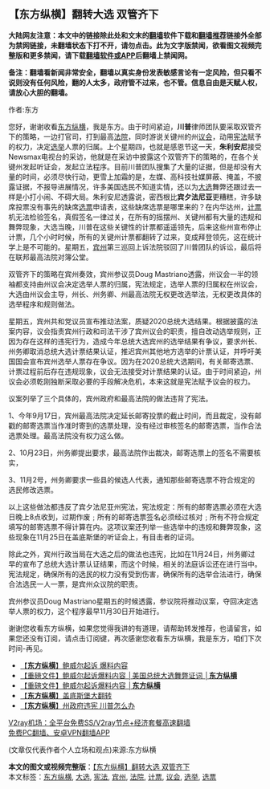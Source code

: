 <h2>【东方纵横】翻转大选 双管齐下</h2> <p class="notice"><b>大陆网友注意：本文中的链接除此处和文末的<a href="https://github.com/bannedbook/fanqiang" >翻墙</a>软件下载和<a href="https://github.com/killgcd/justmysocks/blob/master/README.md">翻墙推荐</a>链接外全部为禁网链接，未翻墙状态下打不开，请勿点击。此为文字版禁闻，欲看图文视频完整版和更多禁闻，请下载<a href="https://github.com/bannedbook/fanqiang">翻墙软件或APP</a>后翻墙上禁闻网。</p><p>备注：翻墙看新闻非常安全，翻墙以真实身份发表敏感言论有一定风险，但只看不说则没有任何风险，翻的人太多，政府管不过来，也不管。信息自由是天赋人权，请放心大胆的翻墙。</b></p>  <div class="entry"> <p>作者:东方</p> <p> 您好，谢谢收看<a href="https://www.bannedbook.org/bnews/tag/%e4%b8%9c%e6%96%b9%e7%ba%b5%e6%a8%aa/" class="st_tag internal_tag" rel="tag" title="标签 东方纵横 下的日志">东方纵横</a>，我是东方。由于时间紧迫，<strong>川普</strong>律师团队要采取双管齐下的策略，一边打官司，打到最高<a href="https://www.bannedbook.org/bnews/tag/%e6%b3%95%e9%99%a2/" class="st_tag internal_tag" rel="tag" title="标签 法院 下的日志">法院</a>，同时游说关键州的州<a href="https://www.bannedbook.org/bnews/tag/%E8%AE%AE%E4%BC%9A/" class="st_tag internal_tag" rel="tag" title="标签 议会 下的日志">议会</a>，动用<a href="https://www.bannedbook.org/bnews/tag/%e5%ae%aa%e6%b3%95/" class="st_tag internal_tag" rel="tag" title="标签 宪法 下的日志">宪法</a>赋予的权力，决定<a href="https://www.bannedbook.org/bnews/tag/%e9%80%89%e4%b8%be/" class="st_tag internal_tag" rel="tag" title="标签 选举 下的日志">选举</a>人票的归属。上个星期四，也就是感恩节这一天，<strong>朱利安尼</strong>接受Newsmax电视台的采访，他就是在采访中披露这个双管齐下的策略的，在各个关键州发起听证会，发起立法程序。目前川普团队搜集了大量的证据，但是却没有大量的时间，必须尽快行动，更雪上加霜的是，左媒、高科技社媒屏蔽、掩盖，不披露证据，不报导进展情况，许多美国选民不知道实情，还以为<a href="https://www.bannedbook.org/bnews/tag/%e5%a4%a7%e9%80%89/" class="st_tag internal_tag" rel="tag" title="标签 大选 下的日志">大选</a>舞弊还跟过去一样是小打小闹、不碍大局。朱利安尼透露说，密西根比<strong>宾夕法尼亚</strong>更糟糕，许多缺席投票没有事先的缺席<a href="https://www.bannedbook.org/bnews/tag/%E9%80%89%E7%A5%A8/" class="st_tag internal_tag" rel="tag" title="标签 选票 下的日志">选票</a>申请表，这些缺席选票是哪里来的？在内华达州，<a href="https://www.bannedbook.org/bnews/tag/%E8%AE%A1%E7%A5%A8/" class="st_tag internal_tag" rel="tag" title="标签 计票 下的日志">计票</a>机无法检验签名，真假签名一律过关，在所有的摇摆州、关键州都有大量的违规和舞弊现象，大选当晚，川普在这些关键性的计票都遥遥领先，后来这些州宣布停止计票，几个小时时候，所有的关键州计票都翻转了过来，变成拜登领先，这在统计学上是不可能的。星期五，<a href="https://www.bannedbook.org/bnews/tag/%E5%AE%BE%E5%B7%9E/" class="st_tag internal_tag" rel="tag" title="标签 宾州 下的日志">宾州</a>第三巡回上诉法院驳回了川普团队的诉讼，最后将在联邦最高法院对簿公堂。 </p> <p>双管齐下的策略在宾州奏效，宾州参议员Doug Mastriano透露，州议会一半的领袖都支持由州议会决定选举人票的归属，宪法规定，选举人票的归属权在州议会，大选由州议会主导，州长、州务卿、州最高法院无权更改选举法，无权更改具体的选举程序和规则做法。 </p>  <p>星期五，宾州共和党议员宣布推动法案，质疑2020总统大选结果。根据披露的法案内容，议会指责宾州行政和司法干涉了宾州议会的职责，擅自改动选举规则，正因为存在这样的违宪行为，造成今年总统大选宾州的选举结果有争议，要求州长、州务卿取消总统大选计票结果认证，推迟宾州其他地方选举的计票认证，并呼吁美国国会宣布宾州选举人票存在争议。因为在2020总统大选期间，有关邮寄选票、计票过程前后存在违规现象，议会无法接受对计票结果的认证。由于时间紧迫，州议会必须乾刚独断采取必要的手段解决危机，本来这就是宪法赋予议会的权力。 </p> <p>议案列举了三个具体的，宾州政府和最高法院的做法违背了宪法。 </p> <p>1、今年9月17日，宾州最高法院决定延长邮寄投票的截止时间，而且裁定，没有邮戳的邮寄选票当作准时寄到的选票处理，没有经过审核签名的邮寄选票，当作合法选票处理。最高法院没有权力这么做。 </p>  <p>2、10月23日，州务卿提出要求，最高法院作出裁决，邮寄选票上的签名不需要核实， </p> <p>3、11月2号，州务卿要求一些县的候选人代表，通知那些邮寄选票不符合规定的选民修改选票。 </p> <p>以上这些做法都违反了宾夕法尼亚州宪法，宪法规定：所有的邮寄选票必须在大选日晚上8点收到，过期作废﹔所有的邮寄选票签名必须经过核对﹔所有不符合规定填写的邮寄选票不得计算在内。这项议案还列举一些选举中的违规和舞弊现象，这些现象在11月25日在盖底斯堡的听证会上，有目击者的证词。 </p>  <p>除此之外，宾州行政当局在大选之后的做法也违宪，比如在11月24日，州务卿过早的宣布了总统大选计票认证结果，而这个时候，相关的法庭诉讼还在进行当中。宪法规定，确保所有的选民的权力没有受到伤害，确保所有的选举合法进行，确保合法选民一人一票，是宾州众议院的职责。 </p> <p>宾州参议员Doug Mastriano星期五的时候透露，参议院将推动议案，夺回决定选举人票的权力，这个程序最早11月30日开始进行。 </p> <p>谢谢您收看东方纵横，如果您觉得我讲的有道理，请帮助转发推荐，也请留言，如果您还没有订阅，请点击订阅键，再次感谢您收看东方纵横，我是东方，咱们下次时间-再见。 </p>  <ul class='op-related-articles' title='相关阅读'> <li><a href='https://www.bannedbook.org/bnews/comments/20201127/1437963.html' target='_blank'>【<b>东方纵横</b>】鲍威尔起诉 爆料内容</a></li> <li><a href='https://www.bannedbook.org/bnews/bannedvideo/20201127/1437958.html' target='_blank'>【重磅文件】鲍威尔起诉爆料内容 │美国总统大选舞弊证词 │<b>东方纵横</b></a></li> <li><a href='https://www.bannedbook.org/bnews/bannedvideo/20201127/1437937.html' target='_blank'>【重磅文件】鲍威尔起诉爆料内容 │<b>东方纵横</b></a></li> <li><a href='https://www.bannedbook.org/bnews/comments/20201126/1437669.html' target='_blank'>【<b>东方纵横</b>】盖底斯堡大翻转</a></li> <li><a href='https://www.bannedbook.org/bnews/comments/20201126/1437383.html' target='_blank'>【<b>东方纵横</b>】州政府违宪 川普怎么办</a></li> </ul> <p class="texttj"> <a href="https://www.bannedbook.org/forum23/topic22702.html" target="_blank">V2ray机场：全平台免费SS/V2ray节点+经济套餐高速翻墙</a><br/> <a href="https://github.com/bannedbook/fanqiang/wiki/%E7%A6%81%E9%97%BB%E7%BD%91%E5%AE%89%E5%8D%93%E7%BF%BB%E5%A2%99%E6%96%B0%E9%97%BBAPP" target="_blank">免费PC翻墙、安卓VPN翻墙APP</a></p><p> (文章仅代表作者个人立场和观点)来源:东方纵横</p><a name='sharetosocial'></a>       <div><b>本文的图文或视频完整版</b>：<a href='https://www.bannedbook.org/bnews/comments/20201130/1439373.html'>【东方纵横】翻转大选 双管齐下</a></div>  </div><!--END ENTRY--> <div class="postfooter"> <div>本文标签：<a href="https://www.bannedbook.org/bnews/tag/%e4%b8%9c%e6%96%b9%e7%ba%b5%e6%a8%aa/" rel="tag">东方纵横</a>, <a href="https://www.bannedbook.org/bnews/tag/%e5%a4%a7%e9%80%89/" rel="tag">大选</a>, <a href="https://www.bannedbook.org/bnews/tag/%e5%ae%aa%e6%b3%95/" rel="tag">宪法</a>, <a href="https://www.bannedbook.org/bnews/tag/%E5%AE%BE%E5%B7%9E/" rel="tag">宾州</a>, <a href="https://www.bannedbook.org/bnews/tag/%e6%b3%95%e9%99%a2/" rel="tag">法院</a>, <a href="https://www.bannedbook.org/bnews/tag/%E8%AE%A1%E7%A5%A8/" rel="tag">计票</a>, <a href="https://www.bannedbook.org/bnews/tag/%E8%AE%AE%E4%BC%9A/" rel="tag">议会</a>, <a href="https://www.bannedbook.org/bnews/tag/%e9%80%89%e4%b8%be/" rel="tag">选举</a>, <a href="https://www.bannedbook.org/bnews/tag/%E9%80%89%E7%A5%A8/" rel="tag">选票</a></div>  </div><!--END POSTFOOTER--> 